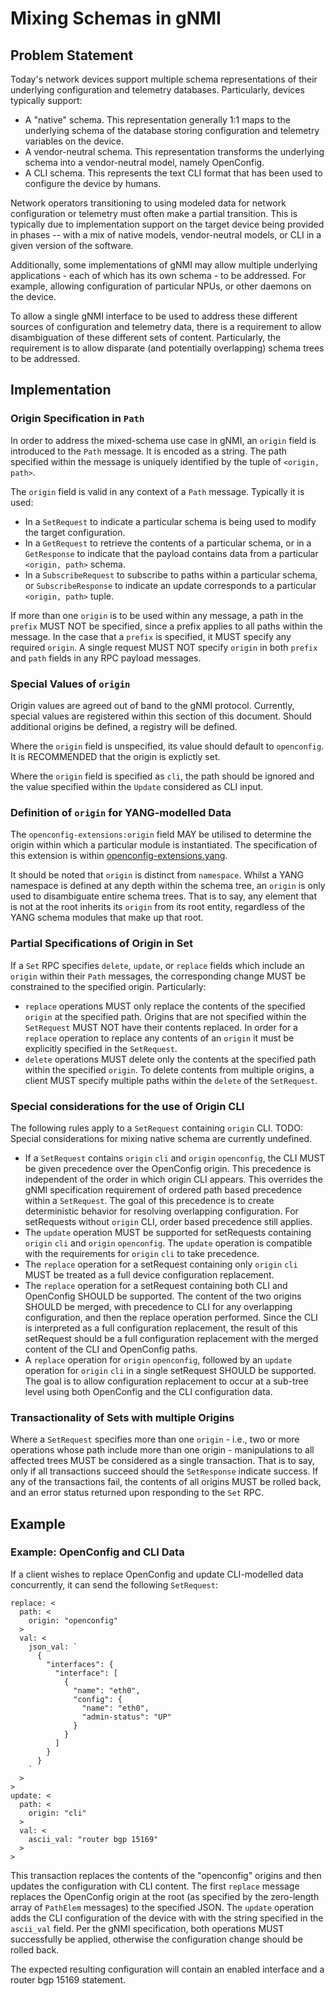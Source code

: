 # Mixing Schemas in gNMI

## Problem Statement

Today's network devices support multiple schema representations of their
underlying configuration and telemetry databases. Particularly, devices
typically support:

* A "native" schema. This representation generally 1:1 maps to the underlying
schema of the database storing configuration and telemetry variables on the
device.
* A vendor-neutral schema. This representation transforms the underlying schema
into a vendor-neutral model, namely OpenConfig.
* A CLI schema. This represents the text CLI format that has
been used to configure the device by humans.

Network operators transitioning to using modeled data for network configuration
or telemetry  must often make a partial transition.  This is typically due to
implementation support on the target device being provided in phases -- with a
mix of native models, vendor-neutral models, or CLI in a given version of the
software.

Additionally, some implementations of gNMI may allow multiple underlying
applications - each of which has its own schema - to be addressed. For example,
allowing configuration of particular NPUs, or other daemons on the device.

To allow a single gNMI interface to be used to address these different sources
of configuration and telemetry data, there is a requirement to allow
disambiguation of these different sets of content. Particularly, the
requirement is to allow disparate (and potentially overlapping) schema trees to
be addressed.

## Implementation

### Origin Specification in `Path`

In order to address the mixed-schema use case in gNMI, an `origin` field is
introduced to the `Path` message. It is encoded as a string. The path specified
within the message is uniquely identified by the tuple of `<origin, path>`.

The `origin` field is valid in any context of a `Path` message. Typically it is
used:

* In a `SetRequest` to indicate a particular schema is being used to modify
  the target configuration.
* In a `GetRequest` to retrieve the contents of a particular schema, or in
  a `GetResponse` to indicate that the payload contains data from a
  particular `<origin, path>` schema.
* In a `SubscribeRequest` to subscribe to paths within a particular schema,
  or `SubscribeResponse` to indicate an update corresponds to a particular
  `<origin, path>` tuple.

If more than one `origin` is to be used within any message, a path in the
`prefix` MUST NOT be specified, since a prefix applies to all paths within the
message. In the case that a `prefix` is specified, it MUST specify any required
`origin`. A single request MUST NOT specify `origin` in both `prefix` and `path`
fields in any RPC payload messages.

### Special Values of `origin`

Origin values are agreed out of band to the gNMI protocol. Currently, special
values are registered within this section of this document. Should additional
origins be defined, a registry will be defined.

Where the `origin` field is unspecified, its value should default to
`openconfig`. It is RECOMMENDED that the origin is explictly set.

Where the `origin` field is specified as `cli`, the path should be ignored and
the value specified within the `Update` considered as CLI input.

### Definition of `origin` for YANG-modelled Data

The `openconfig-extensions:origin` field MAY be utilised to determine the
origin within which a particular module is instantiated. The specification of
this extension is within
[openconfig-extensions.yang](https://github.com/openconfig/public/blob/master/release/models/openconfig-extensions.yang).

It should be noted that `origin` is distinct from `namespace`. Whilst a YANG
namespace is defined at any depth within the schema tree, an `origin` is
only used to disambiguate entire schema trees. That is to say, any element
that is not at the root inherits its `origin` from its root entity, regardless
of the YANG schema modules that make up that root.

### Partial Specifications of Origin in Set

If a `Set` RPC specifies `delete`, `update`, or `replace` fields which include
an `origin` within their `Path` messages, the corresponding change MUST be
constrained to the specified origin. Particularly:

* `replace` operations MUST only replace the contents of the specified `origin`
  at the specified path. Origins that are not specified within the `SetRequest`
  MUST NOT have their contents replaced. In order for a `replace` operation to
  replace any contents of an `origin` it must be explicitly specified in the
  `SetRequest`.
* `delete` operations MUST delete only the contents at the specified path within
  the specified `origin`. To delete contents from multiple origins, a client
  MUST specify multiple paths within the `delete` of the `SetRequest`.

### Special considerations for the use of Origin CLI

The following rules apply to a `SetRequest` containing `origin` CLI.  TODO:
Special considerations for mixing native schema are currently undefined.

* If a `SetRequest` contains `origin` `cli` and `origin` `openconfig`, the CLI
  MUST be given precedence over the OpenConfig origin.  This precedence is
  independent of the order in which origin CLI appears.  This overrides the
  gNMI specification requirement of ordered path based precedence within a
  `SetRequest`.  The goal of this precedence is to create deterministic
  behavior for resolving overlapping configuration.  For setRequests without
  `origin` CLI, order based precedence still applies.
* The `update` operation MUST be supported for setRequests containing `origin`
  `cli` and `origin` `openconfig`.  The `update` operation is compatible with
  the requirements for `origin` `cli` to take precedence.
* The `replace` operation for a setRequest containing only `origin` `cli` MUST
  be treated as a full device configuration replacement.
* The `replace` operation for a setRequest containing both CLI and OpenConfig
  SHOULD be supported.  The content of the two origins
  SHOULD be merged, with precedence to CLI for any overlapping
  configuration, and then the replace operation performed.  Since the CLI is
  interpreted as a full configuration replacement, the result of this
  setRequest should be a full configuration replacement with the merged
  content of the CLI and OpenConfig paths.
* A `replace` operation for `origin` `openconfig`, followed by an `update`
  operation for `origin` `cli` in a single setRequest SHOULD be supported.
  The goal is to allow configuration replacement to occur at a sub-tree level
  using both OpenConfig and the CLI configuration data.

### Transactionality of Sets with multiple Origins

Where a `SetRequest` specifies more than one `origin` - i.e., two or more
operations whose path include more than one origin - manipulations to all
affected trees MUST be considered as a single transaction. That is to say, only
if all transactions succeed should the `SetResponse` indicate success. If any
of the transactions fail, the contents of all origins MUST be rolled back, and
an error status returned upon responding to the `Set` RPC.

## Example

### Example: OpenConfig and CLI Data

If a client wishes to replace OpenConfig and update CLI-modelled data
concurrently, it can send the following `SetRequest`:

```
replace: <
  path: <
    origin: "openconfig"
  >
  val: <
    json_val: `
      {
        "interfaces": {
          "interface": [
            {
              "name": "eth0",
              "config": {
                "name": "eth0",
                "admin-status": "UP"
              }
            }
          ]
        }
      }
    `
  >
>
update: <
  path: <
    origin: "cli"
  >
  val: <
    ascii_val: "router bgp 15169"
  >
>
```

This transaction replaces the contents of the "openconfig" origins and then
updates the configuration with CLI content.  The first `replace` message
replaces the OpenConfig origin at the root (as specified by the zero-length
array of `PathElem` messages) to the specified JSON. The `update` operation
adds the CLI configuration of the device with with the string specified in the
`ascii_val` field. Per the gNMI specification, both operations MUST
successfully be applied, otherwise the configuration change should be rolled
back.

The expected resulting configuration will contain an enabled interface and a
router bgp 15169 statement.
